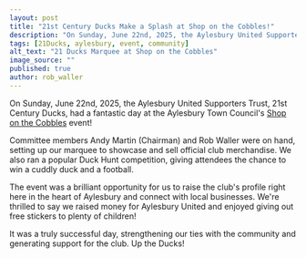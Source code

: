```yaml
---
layout: post
title: "21st Century Ducks Make a Splash at Shop on the Cobbles!"
description: "On Sunday, June 22nd, 2025, the Aylesbury United Supporters Trust, 21st Century Ducks, had a fantastic day at the Aylesbury Town Council's Shop on the Cobbles event!"
tags: [21Ducks, aylesbury, event, community]
alt_text: "21 Ducks Marquee at Shop on the Cobbles"
image_source: ""
published: true
author: rob_waller
---
```

On Sunday, June 22nd, 2025, the Aylesbury United Supporters Trust, 21st Century Ducks, had a fantastic day at the Aylesbury Town Council's [Shop on the Cobbles](https://www.aylesburytowncouncil.gov.uk/council_events/shop-on-the-cobbles/) event!

Committee members Andy Martin (Chairman) and Rob Waller were on hand, setting up our marquee to showcase and sell official club merchandise. We also ran a popular Duck Hunt competition, giving attendees the chance to win a cuddly duck and a football.

The event was a brilliant opportunity for us to raise the club's profile right here in the heart of Aylesbury and connect with local businesses. We're thrilled to say we raised money for Aylesbury United and enjoyed giving out free stickers to plenty of children!

It was a truly successful day, strengthening our ties with the community and generating support for the club. Up the Ducks!
